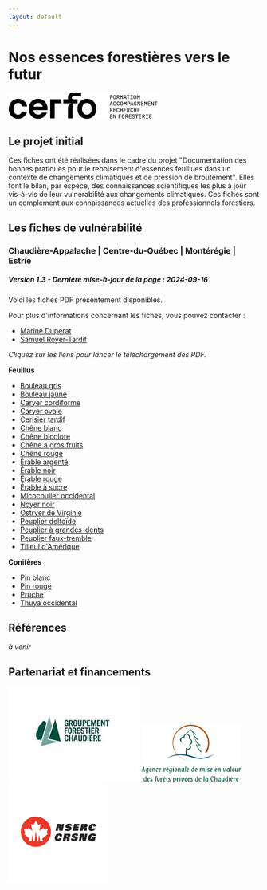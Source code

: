 ```yaml
---
layout: default
---
```


# Nos essences forestières vers le futur 
<img src="./CERFO-logo-horizontal-descripteur-noir.png" alt="Logo de l'entreprise" style="max-width: 300px;">



## Le projet initial
Ces fiches ont été réalisées dans le cadre du projet "Documentation des bonnes pratiques pour le reboisement d'essences feuillues dans un contexte de changements climatiques et de pression de broutement".
Elles font le bilan, par espèce, des connaissances scientifiques les plus à jour vis-à-vis de leur vulnérabilité aux changements climatiques. 
Ces fiches sont un complément aux connaissances actuelles des professionnels forestiers. 

## Les fiches de vulnérabilité
### Chaudière-Appalache | Centre-du-Québec | Montérégie | Estrie
##### *Version 1.3 - Dernière mise-à-jour de la page : 2024-09-16* 

Voici les fiches PDF présentement disponibles.


Pour plus d'informations concernant les fiches, vous pouvez contacter :
* [Marine Duperat](mailto:mduperat@cerfo.qc.ca)
* [Samuel Royer-Tardif](mailto:sroyertardif@cerfo.qc.ca)


*Cliquez sur les liens pour lancer le téléchargement des PDF.*



**Feuillus**
* [Bouleau gris](./BOG_v1.3.pdf)  
* [Bouleau jaune](./BOJ_vf1.3.pdf)  
* [Caryer cordiforme](./CAC_vf1.3.pdf)  
* [Caryer ovale](./CAF_v1.3.pdf)  
* [Cerisier tardif](./CET_vf1.3.pdf)  
* [Chêne blanc](./CHB_v1.3.pdf)  
* [Chêne bicolore](./CHE_vf1.3.pdf)  
* [Chêne à gros fruits](./CHG_vf1.3.pdf)  
* [Chêne rouge](./CHR_vf1.3.pdf)  
* [Érable argenté](./ERA_vf1.3.pdf)
* [Érable noir](./ERN_v1.3.pdf)
* [Érable rouge](./ERR_vf1.3.pdf)
* [Érable à sucre](./ERS_vf1.3.pdf)
* [Micocoulier occidental](./CEO_v1.3.pdf)  
* [Noyer noir](./NON_vf1.3.pdf)
* [Ostryer de Virginie](./OSV_v1.3.pdf)
* [Peuplier deltoïde](./PED_v1.3.pdf)
* [Peuplier à grandes-dents](./PEG_vf1.3.pdf)
* [Peuplier faux-tremble](./PET_v1.3.pdf)
* [Tilleul d'Amérique](./TIL_vf1.3.pdf)  


**Conifères**
* [Pin blanc](./PIB_v1.3.pdf)
* [Pin rouge](./PIR_v1.3.pdf)
* [Pruche](./PRU_vf1.3.pdf)
* [Thuya occidental](./THO_v1.3.pdf)


## Références 

*à venir* 



## Partenariat et financements
 <img src="./logo_GFchaudieres.jpg" alt="Logo groupement forestier" style="max-width: 300px;">
 <img src="./Agence_FPC-GRAND.png" alt="Logo Agence" style="max-width: 200px;">
 <img src="./crsng.png" alt="Logo Agence" style="max-width: 200px;">
